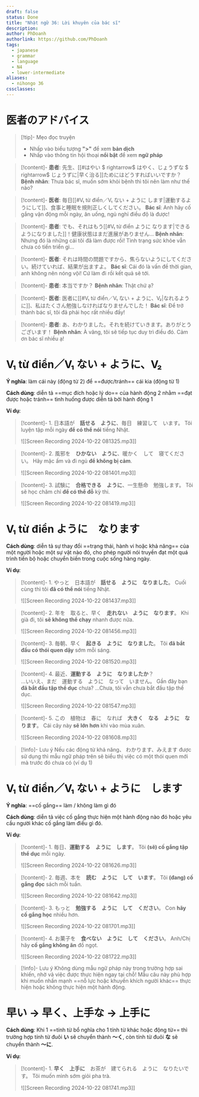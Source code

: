 ```yaml
---
draft: false
status: Done
title: "Nhật ngữ 36: Lời khuyên của bác sĩ"
description: 
author: PhDoanh
authorlink: https://github.com/PhDoanh
tags:
  - japanese
  - grammar
  - language
  - N4
  - lower-intermediate
aliases:
  - nihongo 36
cssclasses:
---
```

# 医者のアドバイス
> [!tip]- Mẹo đọc truyện
> - Nhấp vào biểu tượng **">"** để xem **bản dịch**
> - Nhấp vào thông tin hội thoại **nổi bật** để xem **ngữ pháp**

> [!content]- **患者**: 先生、[[#はやい $ rightarrow$ はやく、じょうずな $ rightarrow$ じょうずに|早く治る]]ためにはどうすればいいですか？
> **Bệnh nhân**: Thưa bác sĩ, muốn sớm khỏi bệnh thì tôi nên làm như thế nào?

> [!content]- **医者**: 毎日[[#V₁ từ điển／V₁ ない + ように します|運動するようにして]]、食事と睡眠を規則正しくしてください。
> **Bác sĩ**: Anh hãy cố gắng vận động mỗi ngày, ăn uống, ngủ nghỉ điều độ là được!

> [!content]- **患者**: でも、それはもう[[#V₁ từ điển ように なります|できるようになりました]]！健康状態はまだ進展がありません…
> **Bệnh nhân**: Nhưng đó là những cái tôi đã làm được rồi! Tình trạng sức khỏe vẫn chưa có tiến triển gì...

> [!content]- **医者**: それは時間の問題ですから、焦らないようにしてください。続けていれば、結果が出ますよ。
> **Bác sĩ**: Cái đó là vấn đề thời gian, anh không nên nóng vội! Cứ làm đi rồi kết quả sẽ tới.

> [!content]- **患者**: 本当ですか？
> **Bệnh nhân**: Thật chứ ạ?

> [!content]- **医者**: 医者に[[#V₁ từ điển／V₁ ない + ように、V₂|なれるように]]、私はたくさん勉強しなければなりませんでした！
> **Bác sĩ**: Để trở thành bác sĩ, tôi đã phải học rất nhiều đấy!

> [!content]- **患者**: あ、わかりました。それを続けていきます。ありがとうございます！
> **Bệnh nhân**: À vâng, tôi sẽ tiếp tục duy trì điều đó. Cảm ơn bác sĩ nhiều ạ!

# V₁ từ điển／V₁ ない + ように、V₂
**Ý nghĩa**: làm cái này (động từ 2) để ==được/tránh== cái kia (động từ 1)

**Cách dùng**: diễn tả ==mục đích hoặc lý do== của hành động 2 nhằm ==đạt được hoặc tránh== tình huống được diễn tả bởi hành động 1

**Ví dụ**:
> [!content]- 1\. 日本語が　**話せる　ように**、毎日　練習して　います。
> Tôi luyện tập mỗi ngày **để có thể nói** tiếng Nhật.
> 
> ![[Screen Recording 2024-10-22 081325.mp3]]

> [!content]- 2\. 風邪を　**ひかない　ように**、暖かく　して　寝てください。
> Hãy mặc ấm và đi ngủ **để không bị cảm**.
> 
> ![[Screen Recording 2024-10-22 081401.mp3]]

> [!content]- 3\. 試験に　**合格できる　ように**、一生懸命　勉強します。
> Tôi sẽ học chăm chỉ **để có thể đỗ** kỳ thi.
> 
> ![[Screen Recording 2024-10-22 081419.mp3]]

# V₁ từ điển ように　なります
**Cách dùng**: diễn tả sự thay đổi ==trạng thái, hành vi hoặc khả năng== của một người hoặc một sự vật nào đó, cho phép người nói truyền đạt một quá trình tiến bộ hoặc chuyển biến trong cuộc sống hàng ngày.

**Ví dụ**:
> [!content]- 1\. やっと　日本語が　**話せる　ように　なりました**。
> Cuối cùng thì tôi **đã có thể nói** tiếng Nhật.
> 
> ![[Screen Recording 2024-10-22 081437.mp3]]

> [!content]- 2\. 年を　取ると、早く　**走れない　ように　なります**。
> Khi già đi, tôi **sẽ không thể chạy** nhanh được nữa.
> 
> ![[Screen Recording 2024-10-22 081456.mp3]]

> [!content]- 3\. 毎朝、早く　**起きる　ように　なりました**。
> Tôi **đã bắt đầu có thói quen dậy** sớm mỗi sáng.
> 
> ![[Screen Recording 2024-10-22 081520.mp3]]

> [!content]- 4\. 最近、**運動する　ように　なりましたか**？<br>…いいえ、まだ　運動する　ように　なって　いません。
> Gần đây bạn **đã bắt đầu tập thể dục** chưa?
> ...Chưa, tôi vẫn chưa bắt đầu tập thể dục.
> 
> ![[Screen Recording 2024-10-22 081547.mp3]]

> [!content]- 5\. この　植物は　春に　なれば　**大きく　なる　ように　なります**。
> Cái cây này **sẽ lớn hơn** khi vào mùa xuân.
> 
> ![[Screen Recording 2024-10-22 081608.mp3]]

> [!info]- Lưu ý
> Nếu các động từ khả năng、 わかります、みえます được sử dụng thì mẫu ngữ pháp trên sẽ biểu thị việc có một thói quen mới mà trước đó chưa có (ví dụ 1)

# V₁ từ điển／V₁ ない + ように　します
**Ý nghĩa**: ==cố gắng== làm / không làm gì đó

**Cách dùng**: diễn tả việc cố gắng thực hiện một hành động nào đó hoặc yêu cầu người khác cố gắng làm điều gì đó.

**Ví dụ**:
> [!content]- 1\. 毎日、**運動する　ように　します**。
> Tôi **(sẽ) cố gắng tập thể dục** mỗi ngày.
> 
> ![[Screen Recording 2024-10-22 081626.mp3]]

> [!content]- 2\. 毎週、本を　**読む　ように　して　います**。
> Tôi **(đang) cố gắng đọc** sách mỗi tuần.
> 
> ![[Screen Recording 2024-10-22 081642.mp3]]

> [!content]- 3\. もっと　**勉強する　ように　して　ください**。
> Con **hãy cố gắng học** nhiều hơn.
> 
> ![[Screen Recording 2024-10-22 081701.mp3]]

> [!content]- 4\. お菓子を　**食べない　ように　して　ください**。
> Anh/Chị hãy **cố gắng không ăn** đồ ngọt.
> 
> ![[Screen Recording 2024-10-22 081722.mp3]]

> [!info]- Lưu ý
> Không dùng mẫu ngữ pháp này trong trường hợp sai khiến, nhờ vả việc được thực hiện ngay tại chỗ! Mẫu câu này phù hợp khi muốn nhấn mạnh ==nỗ lực hoặc khuyến khích người khác== thực hiện hoặc không thực hiện một hành động.

# 早い $\rightarrow$ 早く、上手な $\rightarrow$ 上手に
**Cách dùng**: Khi 1 ==tính từ bổ nghĩa cho 1 tính từ khác hoặc động từ== thì trường hợp tính từ đuôi **い** sẽ chuyển thành **～く**, còn tính từ đuôi **な** sẽ chuyển thành **～に**.

**Ví dụ**:
> [!content]- 1\. **早く　上手に**　お茶が　建てられる　ように　なりたいです。
> Tôi muốn mình sớm giỏi pha trà.
> 
> ![[Screen Recording 2024-10-22 081741.mp3]]







